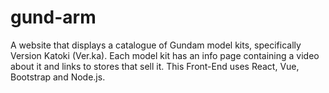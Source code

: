 # gund-arm
A website that displays a catalogue of Gundam model kits, specifically Version Katoki (Ver.ka). Each model kit has an info page containing a video about it and links to stores that sell it. This Front-End uses React, Vue, Bootstrap and Node.js.  
